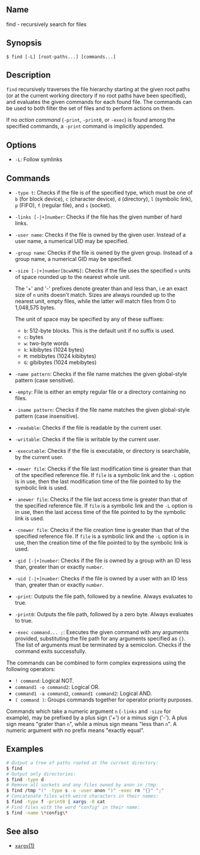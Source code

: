 ## Name

find - recursively search for files

## Synopsis

```**sh
$ find [-L] [root-paths...] [commands...]
```

## Description

`find` recursively traverses the file hierarchy starting at the given root paths
(or at the current working directory if no root paths have been specified), and
evaluates the given commands for each found file. The commands can be used to
both filter the set of files and to perform actions on them.

If no *action command* (`-print`, `-print0`, or `-exec`) is found among the
specified commands, a `-print` command is implicitly appended.

## Options

* `-L`: Follow symlinks

## Commands

* `-type t`: Checks if the file is of the specified type, which must be one of
  `b` (for block device), `c` (character device), `d` (directory), `l` (symbolic
  link), `p` (FIFO), `f` (regular file), and `s` (socket).
* `-links [-|+]number`: Checks if the file has the given number of hard links.
* `-user name`: Checks if the file is owned by the given user. Instead of a user
  name, a numerical UID may be specified.
* `-group name`: Checks if the file is owned by the given group. Instead of a
  group name, a numerical GID may be specified.
* `-size [-|+]number[bcwkMG]`: Checks if the file uses the specified `n` units of
  space rounded up to the nearest whole unit.

  The '+' and '-' prefixes denote greater than and less than, i.e an exact size
  of `n` units doesn't match. Sizes are always rounded up to the nearest unit,
  empty files, while the latter will match files from 0 to 1,048,575 bytes.
  
  The unit of space may be specified by any of these suffixes:

  * `b`: 512-byte blocks. This is the default unit if no suffix is used.
  * `c`: bytes
  * `w`: two-byte words
  * `k`: kibibytes (1024 bytes)
  * `M`: mebibytes (1024 kibibytes)
  * `G`: gibibytes (1024 mebibytes)

* `-name pattern`: Checks if the file name matches the given global-style
  pattern (case sensitive).
* `-empty`: File is either an empty regular file or a directory containing no
  files.
* `-iname pattern`: Checks if the file name matches the given global-style
  pattern (case insensitive).
* `-readable`: Checks if the file is readable by the current user.
* `-writable`: Checks if the file is writable by the current user.
* `-executable`: Checks if the file is executable, or directory is searchable,
by the current user.
* `-newer file`: Checks if the file last modification time is greater than that
  of the specified reference file. If `file` is a symbolic link and the `-L`
  option is in use, then the last modification time of the file pointed to by
  the symbolic link is used.
* `-anewer file`: Checks if the file last access time is greater than that of
  the specified reference file. If `file` is a symbolic link and the `-L`
  option is in use, then the last access time of the file pointed to by the
  symbolic link is used.
* `-cnewer file`: Checks if the file creation time is greater than that of
  the specified reference file. If `file` is a symbolic link and the `-L`
  option is in use, then the creation time of the file pointed to by the
  symbolic link is used.
* `-gid [-|+]number`: Checks if the file is owned by a group with an ID less
  than, greater than or exactly `number`.
* `-uid [-|+]number`: Checks if the file is owned by a user with an ID less
  than, greater than or exactly `number`.
* `-print`: Outputs the file path, followed by a newline. Always evaluates to
  true.
* `-print0`: Outputs the file path, followed by a zero byte. Always evaluates to
  true.
* `-exec command... ;`: Executes the given command with any arguments provided,
  substituting the file path for any arguments specified as `{}`. The list of
  arguments must be terminated by a semicolon. Checks if the command exits
  successfully.

The commands can be combined to form complex expressions using the following
operators:

* `! command`: Logical NOT.
* `command1 -o command2`: Logical OR.
* `command1 -a command2`, `command1 command2`: Logical AND.
* `( command )`: Groups commands together for operator priority purposes.

Commands which take a numeric argument `n` (`-links` and `-size` for example),
may be prefixed by a plus sign ('+') or a minus sign ('-'). A plus sign means
"grater than `n`", while a minus sign means "less than `n`". A numeric argument
with no prefix means "exactly equal".

## Examples

```sh
# Output a tree of paths rooted at the current directory:
$ find
# Output only directories:
$ find -type d
# Remove all sockets and any files owned by anon in /tmp:
$ find /tmp "(" -type s -o -user anon ")" -exec rm "{}" ";"
# Concatenate files with weird characters in their names:
$ find -type f -print0 | xargs -0 cat
# Find files with the word "config" in their name:
$ find -name \*config\*
```

## See also

* [`xargs`(1)](help://man/1/xargs)
